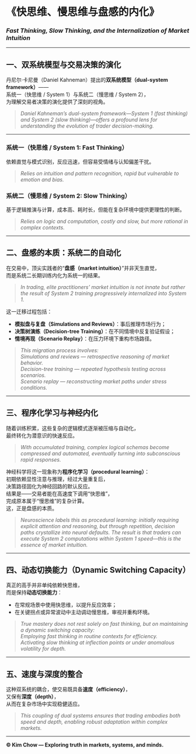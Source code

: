 # 《快思维、慢思维与盘感的内化》  
### *Fast Thinking, Slow Thinking, and the Internalization of Market Intuition*  


---

## 一、双系统模型与交易决策的演化  
丹尼尔·卡尼曼（Daniel Kahneman）提出的**双系统模型（dual-system framework）**——  
系统一（快思维 / System 1）与系统二（慢思维 / System 2），  
为理解交易者决策的演化提供了深刻的视角。  

> *Daniel Kahneman’s dual-system framework—System 1 (fast thinking) and System 2 (slow thinking)—offers a profound lens for understanding the evolution of trader decision-making.*

---

### 系统一（快思维 / System 1: Fast Thinking）  
依赖直觉与模式识别，反应迅速，但容易受情绪与认知偏差干扰。  
> *Relies on intuition and pattern recognition, rapid but vulnerable to emotion and bias.*

### 系统二（慢思维 / System 2: Slow Thinking）  
基于逻辑推演与计算，成本高、耗时长，但能在复杂环境中提供更理性的判断。  
> *Relies on logic and computation, costly and slow, but more rational in complex contexts.*

---

## 二、盘感的本质：系统二的自动化  
在交易中，顶尖实践者的“**盘感（market intuition）**”并非天生直觉，  
而是系统二长期训练内化为系统一的结果。  

> *In trading, elite practitioners’ market intuition is not innate but rather the result of System 2 training progressively internalized into System 1.*

这一迁移过程包括：  
- **模拟盘与复盘（Simulations and Reviews）**：事后推理市场行为；  
- **决策树演练（Decision-tree Training）**：在不同情境中反复验证假设；  
- **情境再现（Scenario Replay）**：在压力环境下重构市场路径。  

> *This migration process involves:*  
> *Simulations and reviews — retrospective reasoning of market behavior.*  
> *Decision-tree training — repeated hypothesis testing across scenarios.*  
> *Scenario replay — reconstructing market paths under stress conditions.*

---

## 三、程序化学习与神经内化  
随着训练积累，这些复杂的逻辑模式逐渐被压缩与自动化，  
最终转化为潜意识的快速反应。  

> *With accumulated training, complex logical schemas become compressed and automated, eventually turning into subconscious rapid responses.*

神经科学将这一现象称为**程序化学习（procedural learning）**：  
初期依赖显性注意与推理，经过大量重复后，  
决策路径固化为神经回路的默认反应。  
结果是——交易者能在高速度下调用“快思维”，  
完成原本属于“慢思维”的复杂计算。  
这，正是盘感的本质。  

> *Neuroscience labels this as procedural learning: initially requiring explicit attention and reasoning, but through repetition, decision paths crystallize into neural defaults. The result is that traders can execute System 2 computations within System 1 speed—this is the essence of market intuition.*

---

## 四、动态切换能力（Dynamic Switching Capacity）  
真正的高手并非单纯依赖快思维，  
而是保持**动态切换能力**：  

- 在常规场景中使用快思维，以提升反应效率；  
- 在关键拐点或异常波动中主动调动慢思维，审视并重构环境。  

> *True mastery does not rest solely on fast thinking, but on maintaining a dynamic switching capacity:*  
> *Employing fast thinking in routine contexts for efficiency.*  
> *Activating slow thinking at inflection points or under anomalous volatility for depth.*

---

## 五、速度与深度的整合  
这种双系统的耦合，使交易既具备**速度（efficiency）**，  
又保有**深度（depth）**，  
从而在复杂市场中实现稳健适应。  

> *This coupling of dual systems ensures that trading embodies both speed and depth, enabling robust adaptation within complex markets.*

---

**© Kim Chow — Exploring truth in markets, systems, and minds.**
